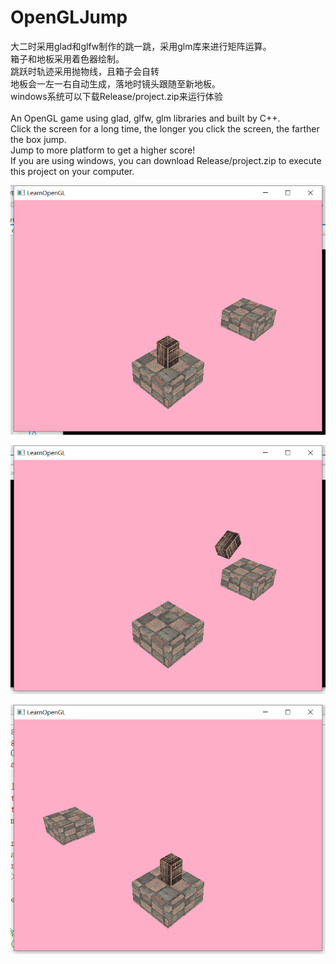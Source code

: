 # OpenGLJump
大二时采用glad和glfw制作的跳一跳，采用glm库来进行矩阵运算。<br/>
箱子和地板采用着色器绘制。<br/>
跳跃时轨迹采用抛物线，且箱子会自转<br/>
地板会一左一右自动生成，落地时镜头跟随至新地板。<br/>
windows系统可以下载Release/project.zip来运行体验<br/>
<br/>
An OpenGL game using glad, glfw, glm libraries and built by C++.<br/>
Click the screen for a long time, the longer you click the screen, the farther the box jump.<br/>
Jump to more platform to get a higher score!<br/>
If you are using windows, you can download Release/project.zip to execute this project on your computer.<br/>

![图](pic/1.png)

![图](pic/2.png)

![图](pic/3.png)
